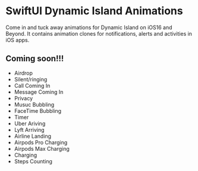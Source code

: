 # SwiftUI Dynamic Island Animations
Come in and tuck away animations for Dynamic Island on iOS16 and Beyond. It contains animation clones for notifications, alerts and activities in iOS apps. 


## Coming soon!!!

- Airdrop
- Silent/ringing
- Call Coming In
- Message Coming In
- Privacy
- Musuc Bubbling
- FaceTime Bubbling
- Timer
- Uber Ariving
- Lyft Arriving
- Airline Landing
- Airpods Pro Charging
- Airpods Max Charging
- Charging
- Steps Counting

